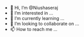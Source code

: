 - 👋 Hi, I’m @Niushaseraj
- 👀 I’m interested in ...
- 🌱 I’m currently learning ...
- 💞️ I’m looking to collaborate on ...
- 📫 How to reach me ...

<!---
Niushaseraj/Niushaseraj is a ✨ special ✨ repository because its `README.md` (this file) appears on your GitHub profile.
You can click the Preview link to take a look at your changes.
--->
